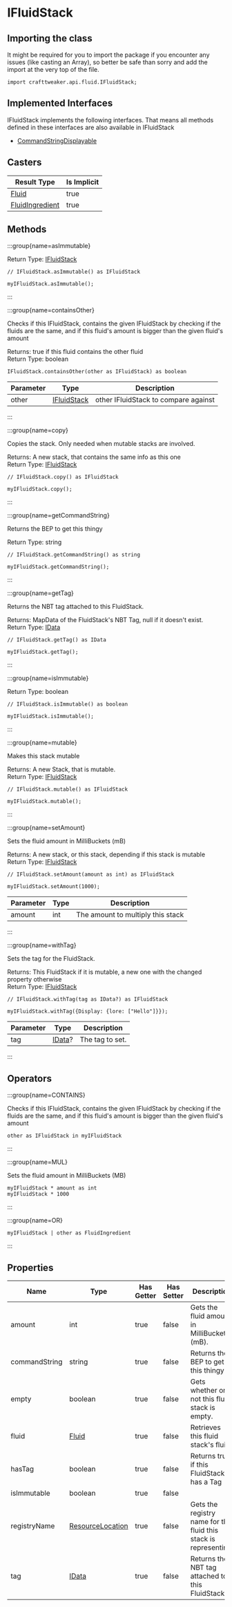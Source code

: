 # IFluidStack

## Importing the class

It might be required for you to import the package if you encounter any issues (like casting an Array), so better be safe than sorry and add the import at the very top of the file.
```zenscript
import crafttweaker.api.fluid.IFluidStack;
```


## Implemented Interfaces
IFluidStack implements the following interfaces. That means all methods defined in these interfaces are also available in IFluidStack

- [CommandStringDisplayable](/vanilla/api/bracket/CommandStringDisplayable)

## Casters

|                     Result Type                     | Is Implicit |
|-----------------------------------------------------|-------------|
| [Fluid](/vanilla/api/fluid/Fluid)                   | true        |
| [FluidIngredient](/forge/api/fluid/FluidIngredient) | true        |

## Methods

:::group{name=asImmutable}

Return Type: [IFluidStack](/forge/api/fluid/IFluidStack)

```zenscript
// IFluidStack.asImmutable() as IFluidStack

myIFluidStack.asImmutable();
```

:::

:::group{name=containsOther}

Checks if this IFluidStack, contains the given IFluidStack by checking if the fluids are the same, and if this fluid's amount is bigger than the given fluid's amount

Returns: true if this fluid contains the other fluid  
Return Type: boolean

```zenscript
IFluidStack.containsOther(other as IFluidStack) as boolean
```

| Parameter |                    Type                     |             Description              |
|-----------|---------------------------------------------|--------------------------------------|
| other     | [IFluidStack](/forge/api/fluid/IFluidStack) | other IFluidStack to compare against |


:::

:::group{name=copy}

Copies the stack. Only needed when mutable stacks are involved.

Returns: A new stack, that contains the same info as this one  
Return Type: [IFluidStack](/forge/api/fluid/IFluidStack)

```zenscript
// IFluidStack.copy() as IFluidStack

myIFluidStack.copy();
```

:::

:::group{name=getCommandString}

Returns the BEP to get this thingy

Return Type: string

```zenscript
// IFluidStack.getCommandString() as string

myIFluidStack.getCommandString();
```

:::

:::group{name=getTag}

Returns the NBT tag attached to this FluidStack.

Returns: MapData of the FluidStack's NBT Tag, null if it doesn't exist.  
Return Type: [IData](/vanilla/api/data/IData)

```zenscript
// IFluidStack.getTag() as IData

myIFluidStack.getTag();
```

:::

:::group{name=isImmutable}

Return Type: boolean

```zenscript
// IFluidStack.isImmutable() as boolean

myIFluidStack.isImmutable();
```

:::

:::group{name=mutable}

Makes this stack mutable

Returns: A new Stack, that is mutable.  
Return Type: [IFluidStack](/forge/api/fluid/IFluidStack)

```zenscript
// IFluidStack.mutable() as IFluidStack

myIFluidStack.mutable();
```

:::

:::group{name=setAmount}

Sets the fluid amount in MilliBuckets (mB)

Returns: A new stack, or this stack, depending if this stack is mutable  
Return Type: [IFluidStack](/forge/api/fluid/IFluidStack)

```zenscript
// IFluidStack.setAmount(amount as int) as IFluidStack

myIFluidStack.setAmount(1000);
```

| Parameter | Type |            Description            |
|-----------|------|-----------------------------------|
| amount    | int  | The amount to multiply this stack |


:::

:::group{name=withTag}

Sets the tag for the FluidStack.

Returns: This FluidStack if it is mutable, a new one with the changed property otherwise  
Return Type: [IFluidStack](/forge/api/fluid/IFluidStack)

```zenscript
// IFluidStack.withTag(tag as IData?) as IFluidStack

myIFluidStack.withTag({Display: {lore: ["Hello"]}});
```

| Parameter |               Type                |   Description   |
|-----------|-----------------------------------|-----------------|
| tag       | [IData](/vanilla/api/data/IData)? | The tag to set. |


:::


## Operators

:::group{name=CONTAINS}

Checks if this IFluidStack, contains the given IFluidStack by checking if the fluids are the same, and if this fluid's amount is bigger than the given fluid's amount

```zenscript
other as IFluidStack in myIFluidStack
```

:::

:::group{name=MUL}

Sets the fluid amount in MilliBuckets (MB)

```zenscript
myIFluidStack * amount as int
myIFluidStack * 1000
```

:::

:::group{name=OR}

```zenscript
myIFluidStack | other as FluidIngredient
```

:::


## Properties

|     Name      |                            Type                            | Has Getter | Has Setter |                           Description                            |
|---------------|------------------------------------------------------------|------------|------------|------------------------------------------------------------------|
| amount        | int                                                        | true       | false      | Gets the fluid amount in MilliBuckets (mB).                      |
| commandString | string                                                     | true       | false      | Returns the BEP to get this thingy                               |
| empty         | boolean                                                    | true       | false      | Gets whether or not this fluid stack is empty.                   |
| fluid         | [Fluid](/vanilla/api/fluid/Fluid)                          | true       | false      | Retrieves this fluid stack's fluid.                              |
| hasTag        | boolean                                                    | true       | false      | Returns true if this FluidStack has a Tag                        |
| isImmutable   | boolean                                                    | true       | false      |                                                                  |
| registryName  | [ResourceLocation](/vanilla/api/resource/ResourceLocation) | true       | false      | Gets the registry name for the fluid this stack is representing. |
| tag           | [IData](/vanilla/api/data/IData)                           | true       | false      | Returns the NBT tag attached to this FluidStack.                 |

